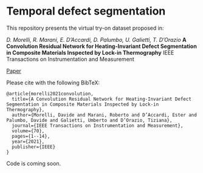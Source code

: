 # Temporal defect segmentation

This repository presents the virtual try-on dataset proposed in:

*D. Morelli, R. Marani, E. D’Accardi, D. Palumbo, U. Galietti, T. D’Orazio*
**A Convolution Residual Network for Heating-Invariant Defect Segmentation in Composite Materials Inspected by Lock-in Thermography**
IEEE Transactions on Instrumentation and Measurement

[Paper](https://ieeexplore.ieee.org/abstract/document/9551878)


Please cite with the following BibTeX:

```
@article{morelli2021convolution,
  title={A Convolution Residual Network for Heating-Invariant Defect Segmentation in Composite Materials Inspected by Lock-in Thermography},
  author={Morelli, Davide and Marani, Roberto and D’Accardi, Ester and Palumbo, Davide and Galietti, Umberto and D’Orazio, Tiziana},
  journal={IEEE Transactions on Instrumentation and Measurement},
  volume={70},
  pages={1--14},
  year={2021},
  publisher={IEEE}
}
```

Code is coming soon.
